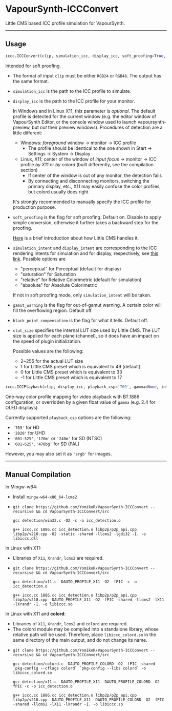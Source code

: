 # VapourSynth-ICCConvert

Little CMS based ICC profile simulation for VapourSynth.

---

## Usage

```python
iccc.ICCConvert(clip, simulation_icc, display_icc, soft_proofing=True, simulation_intent='relative', display_intent='perceptual', gamut_warning=False, black_point_compensation=False, clut_size=49)
```
Intended for soft proofing.

- The format of input `clip` must be either `RGB24` or `RGB48`. The output has the same format.

- `simulation_icc` is the path to the ICC profile to simulate.

- `display_icc` is the path to the ICC profile for your monitor.

  In Windows and in Linux X11, this parameter is *optional*. The default profile is detected for the current window (e.g. the editor window of VapourSynth Editor, or the console window used to launch vapoursynth-preview, but *not* their preview windows). Procedures of detection are a little different:
  - Windows: *foreground* window -> monitor -> ICC profile
    - The profile should be identical to the one shown in Start -> Settings -> System -> Display
  - Linux, X11: center of the window of *input focus* -> monitor -> ICC profile *by X11* or *by colord* (built differently, see the compilation section)
    - If center of the window is out of any monitor, the detection fails
    - By connecting and disconnecting monitors, switching the primary display, etc., X11 may easily confuse the color profiles, but colord usually does right

  It's strongly recommended to manually specify the ICC profile for production purpose.

- `soft_proofing` is the flag for soft proofing. Default on. Disable to apply simple conversion, otherwise it further takes a backward step for the proofing.
 
  [Here](https://sourceforge.net/p/lcms/mailman/message/36783703/) is a brief introduction about how Little CMS handles it.

 - `simulation_intent` and `display_intent` are corresponding to the ICC rendering intents for simulation and for display, respectively, see [this link](https://helpx.adobe.com/photoshop-elements/kb/color-management-settings-best-print.html#main-pars_header_1). Possible options are
   - "perceptual" for Perceptual (default for display)
   - "saturation" for Saturation
   - "relative"   for Relative Colorimetric (default for simulation)
   - "absolute"   for Absolute Colorimetric

    If not in soft proofing mode, only `simulation_intent` will be taken.

 - `gamut_warning` is the flag for out-of-gamut warning. A certain color will fill the overflowing region. Default off.

 - `black_point_compensation` is the flag for what it tells. Default off.

 - `clut_size` specifies the internal LUT size used by Little CMS. The LUT size is applied for each plane (channel), so it does have an impact on the speed of plugin initialization.
 
   Possible values are the following:
    - 2~255 for the actual LUT size
    - 1 for Little CMS preset which is equivalent to 49 (default)
    - 0 for Little CMS preset which is equivalent to 33
    - -1 for Little CMS preset which is equivalent to 17

```python
iccc.ICCPlayback(clip, display_icc, playback_csp='709', gamma=None, intent='relative', black_point_compensation=True, clut_size=49)
```
One-way color profile mapping for video playback with BT.1886 configuration, or overridden by a given float value of `gamma` (e.g. 2.4 for OLED displays).

Currently supported `playback_csp` options are the following:
- `'709'` for HD
- `'2020'` for UHD
- `'601-525'`, `'170m'` or `'240m'` for SD (NTSC)
- `'601-625'`, `'470bg'` for SD (PAL)

However, you may also set it as `'srgb'` for images.

---

## Manual Compilation

In Mingw-w64:
- Install `mingw-w64-x86_64-lcms2`
- ```
  git clone https://github.com/YomikoR/VapourSynth-ICCConvert --recursive && cd VapourSynth-ICCConvert/src

  gcc detection/win32.c -O2 -c -o icc_detection.o

  g++ iccc.cc 1886.cc icc_detection.o libp2p/p2p_api.cpp libp2p/v210.cpp -O2 -static -shared -llcms2 -lgdi32 -I. -o libiccc.dll
  ```

In Linux with X11:
- Libraries of `X11`, `Xrandr`, `lcms2` are required.
- ```
  git clone https://github.com/YomikoR/VapourSynth-ICCConvert --recursive && cd VapourSynth-ICCConvert/src
  
  gcc detection/x11.c -DAUTO_PROFILE_X11 -O2 -fPIC -c -o icc_detection.o
  
  g++ iccc.cc 1886.cc icc_detection.o libp2p/p2p_api.cpp libp2p/v210.cpp -DAUTO_PROFILE_X11 -O2 -fPIC -shared -llcms2 -lX11 -lXrandr -I. -o libiccc.so
  ```

In Linux with X11 and **colord**:
 - Libraries of `X11`, `Xrandr`, `lcms2` and `colord` are required.
 - The colord module may be compiled into a standalone library, whose relative path will be used. Therefore, place `libiccc_colord.so` in the same directory of the main output, and do not change its name.
 - ```
   git clone https://github.com/YomikoR/VapourSynth-ICCConvert --recursive && cd VapourSynth-ICCConvert/src

   gcc detection/colord.c -DAUTO_PROFILE_COLORD -O2 -fPIC -shared `pkg-config --cflags colord` `pkg-config --libs colord` -o libiccc_colord.so

   gcc detection/x11.c -DAUTO_PROFILE_X11 -DAUTO_PROFILE_COLORD -O2 -fPIC -c -o icc_detection.o

   g++ iccc.cc 1886.cc icc_detection.o libp2p/p2p_api.cpp libp2p/v210.cpp -DAUTO_PROFILE_X11 -DAUTO_PROFILE_COLORD -O2 -fPIC -shared -llcms2 -lX11 -lXrandr -I. -o libiccc.so
   ```